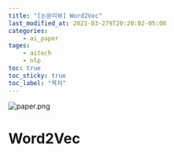 ```yaml
---
title: "[논문리뷰] Word2Vec"
last_modified_at: 2023-03-279T20:20:02-05:00
categories:
    - ai_paper
tages:
    - aitech
    - nlp
toc: true
toc_sticky: true
toc_label: "목차"
---
```


![paper.png](../../../image/paper.png)

# Word2Vec
